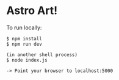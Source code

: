 # Astro Art!

To run locally:
```shell
$ npm install
$ npm run dev

(in another shell process)
$ node index.js

-> Point your browser to localhost:5000
```
